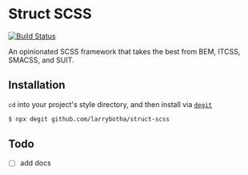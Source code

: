 # Struct SCSS

[![Build Status](https://travis-ci.org/larrybotha/struct-scss.svg?branch=master)](https://travis-ci.org/larrybotha/struct-scss)

An opinionated SCSS framework that takes the best from BEM, ITCSS, SMACSS, and SUIT.

## Installation

`cd` into your project's style directory, and then install via [`degit`](https://github.com/Rich-Harris/degit)

```bash
$ npx degit github.com/larrybotha/struct-scss
```

## Todo

- [ ] add docs
